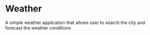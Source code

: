 # Weather
A simple weather application that allows user to search the city and forecast the weather conditions
